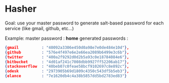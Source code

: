 Hasher
======

Goal:
use your master password to generate salt-based password for each service (like gmail, github, etc...)

Example:
master password : **home**
generated passwords :

```json
{gmail 			: "40092a3306e450d0a98e7e0de484e10d"},
{github 		: "576e4f497e6e2e66ea2089b6499e3c6b"},
{twitter 		: "400a2f9292d0d2b5a93c0e18784084e6"},
{bitbucket 		: "4d01af241c7008dbb9927ff52206ab17"},
{stackoverflow  : "40beb07c0feae58bcf9102697c8e892c"},
{odesk 			: "2973905b69d1809c4350c543df5b5eb3"},
{elance 		: "7e1620db4c4a38b5857dd5bd2783ed83"}
```